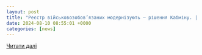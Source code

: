 ```yaml
---
layout: post
title: "Реєстр військовозобов’язаних модернізують – рішення Кабміну. | InternetUA"
date: 2024-08-10 08:55:01 +0000
categories: [news]
---
```


[Читати далі](https://uazmi.org/news/post/2044b7f082673938d3e57ebf8f5b62b4)
